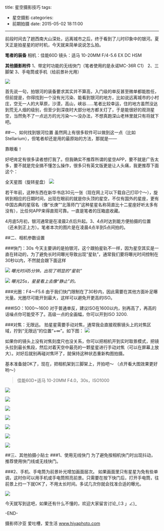 title: 星空摄影技巧
tags:
  - 星空摄影
categories:
  - 前期拍摄
date: 2015-05-02 18:11:00
---
前段时间去了趟西南大山深处，远离城市之后，终于看到了儿时印象中的银河。夏天正是拍星星的好时机，今天就来简单说说怎么拍。

**笔者的装备**
相机：佳能60D
镜头：适马 10-20MM F/4-5.6 EX DC HSM

**其他摄影附件**
1、带定时功能的无线快门（笔者使用的是永诺MC-36R C1）
2、三脚架
3、手电筒或手机（给前景补光用）

![](http://hiyaphoto.qiniudn.com/blog/5-2/IMG_2913.jpg)

首先说一句，拍银河的装备要求其实并不算高，入门级的单反甚至微单都能胜任，但前提是，你得找到一个没有光污染、能看到银河的地方，比如说远离城市的小村庄，空无一人的大草原，沙漠，高山，峡谷……笔者比较幸运，住的地方虽然没达到荒无人烟的级别，但至少到深夜时大部分地方都关灯了，于是能很好的观测星空，当然免不了一点远方的光污染～～没办法，不想真跑深山老林里就只有将就下吧。

##一、如何找到银河位置
虽然网上有很多软件可以做到这一点（比如Stellarium），但笔者却还是用的最原始的方法，那就是——

靠眼看！

好吧肯定有很多读者想打我了。但我确实不推荐所谓的星空APP，要不就是广告太多，要不就是完全搞不懂怎么操作，很多只有英文版更是让人头痛，我更推荐下面这个：

全天星图（旋转星盘）
![](http://pic.astron.ac/forum/201110/25/095102637ws6gn5riewrw6.jpg)

若干年前，这种东西在新华书店30元一张（现在网上可以下载自己打印个～），旋转到相应的日期时间，出现在眼前的就是你头顶的星空，不仅有国外的星座，更有中国古典的星宿名（像“长庚”“北落师门”这种星星名称简直比十二星座好听太多有没有），比任何APP来得直观可靠。一直是笔者的压箱底收藏。

4月底5月初，银河通常是在凌晨2点后升起。3、4点时达到能方便拍摄的位置（还未到正上方）。笔者本次的图片是在凌晨4点半到5点间拍的。

##二、相机参数设置

###快门：30s
今天主要讲的是拍银河，这个跟拍星轨不一样，因为星空其实是一直在转动的，为了避免长时间曝光导致出现“星轨”，通常我们要将曝光时间控制在30秒以内，不然就会跟下面这样

![](http://mmbiz.qlogo.cn/mmbiz/xBmfrfspdryia8uMeP8TTrUhZKlfuBk42E4s1TpBFp499DsYicuKvRSOEoolML0uV2XicPkvGt7vibjlsVUZ8cTBvA/0)
*曝光时间5分钟。出现了明显的“星轨”*

![](http://hiyaphoto.qiniudn.com/blog/5-2/IMG_2928.jpg)
*曝光25s，星星看上去像“静止”的。*


###光圈：F4～F5.6
由于我们快门限制在了30秒内，因此需要在其他方面补足曝光量。光圈尽可能开到最大，这样可以避免开更高的ISO。

###ISO：1000～1600
对于普通单反，建议ISO在1600以内，别再高了，再高的话噪点你可能受不了。高级一点的全画幅，你可以开到ISO 3200.

###对焦：无限远。
拍星星需要手动对焦，通常我会直接观察镜头上的对焦区域，拧到“无限远”的位置“+∞”。如下图：
![](http://images.china.cn/news/attachement/jpg/site3/20121121/8723367134743474501.jpg)

如果你的镜头上没有对焦刻度尺也没关系，你可以把相机开到实时取景模式，把镜头拉到最长焦段，然后对着天空中最亮的一颗星星进行手动对焦（可以在屏幕上放大）。对好后就别再碰对焦环了，就保持这种状态重新构图拍摄。

基本准备就OK了，现在，把相机架到三脚架上，开拍吧～
（点开看大图效果更好哟～）

>佳能60D+适马 10-20MM
F4.0，30s，ISO1000

![](http://hiyaphoto.qiniudn.com/blog/5-2/IMG_2922.jpg)

![](http://hiyaphoto.qiniudn.com/blog/5-2/IMG_2940.jpg)

![](http://hiyaphoto.qiniudn.com/blog/5-2/IMG_2943.jpg)

![](http://hiyaphoto.qiniudn.com/blog/5-2/IMG_2945.jpg)

![](http://hiyaphoto.qiniudn.com/blog/5-2/IMG_2947.jpg)

![](http://hiyaphoto.qiniudn.com/blog/5-2/IMG_2957.jpg)

![](http://hiyaphoto.qiniudn.com/blog/5-2/IMG_2924.jpg)

##三、其他拍摄小贴士
###1、使用无线快门
为了避免按相机快门时出现抖动，推荐使用快门线或无线快门。

###2、手机、手电筒为前景补光增加画面层次。
如果画面里只有星星为免有些单调，这时你可以用手机或手电筒照亮前景。只需要在按下快门后，打开手电筒，往前景上扫一下就OK了，不用太长时间。多试几次你就会找准合适的曝光。

![](http://hiyaphoto.qiniudn.com/blog/5-2/compare.jpg)


今天就写到这吧，如果还有什么不懂的，欢迎大家留言讨论_(:3 」∠)_


-END-

摄影师汐亚
爱吐槽，爱生活
www.hiyaphoto.com